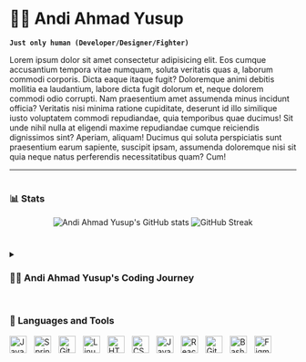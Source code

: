 # 🏄‍♂️ Andi Ahmad Yusup

**`Just only human (Developer/Designer/Fighter)`**

Lorem ipsum dolor sit amet consectetur adipisicing elit. Eos cumque accusantium tempora vitae numquam, soluta veritatis quas a, laborum commodi corporis. Dicta eaque itaque fugit? Doloremque animi debitis mollitia ea laudantium, labore dicta fugit dolorum et, neque dolorem commodi odio corrupti. Nam praesentium amet assumenda minus incidunt officia? Veritatis nisi minima ratione cupiditate, deserunt id illo similique iusto voluptatem commodi repudiandae, quia temporibus quae ducimus! Sit unde nihil nulla at eligendi maxime repudiandae cumque reiciendis dignissimos sint? Aperiam, aliquam! Ducimus qui soluta perspiciatis sunt praesentium earum sapiente, suscipit ipsam, assumenda doloremque nisi sit quia neque natus perferendis necessitatibus quam? Cum!

  
---
#

### 📊 Stats

<div align="center">

![Andi Ahmad Yusup's GitHub stats](https://github-readme-stats.vercel.app/api?username=andiahmadysx&show_icons=true&theme=tokyonight)   ![GitHub Streak](https://streak-stats.demolab.com/?user=andiahmadysx&theme=tokyonight&border_radius=4.5)

</div>


#


<details>
 <summary><h3>👨‍💻 Andi Ahmad Yusup's Coding Journey</h3></summary>
  Lorem ipsum dolor sit amet consectetur adipisicing elit. Eos cumque accusantium tempora vitae numquam, soluta veritatis quas a, laborum commodi corporis. Dicta eaque itaque fugit? Doloremque animi debitis mollitia ea laudantium, labore dicta fugit dolorum et, neque dolorem commodi odio corrupti. Nam praesentium amet assumenda minus incidunt officia? Veritatis nisi minima ratione cupiditate, deserunt id illo similique iusto voluptatem commodi repudiandae, quia temporibus quae ducimus! Sit unde nihil nulla at eligendi maxime repudiandae cumque reiciendis dignissimos sint? Aperiam, aliquam! Ducimus qui soluta perspiciatis sunt praesentium earum sapiente, suscipit ipsam, assumenda doloremque nisi sit quia neque natus perferendis necessitatibus quam? Cum!
</details>

#

### 🧰 Languages and Tools

<img align="left" alt="Java" width="30px" style="padding-right:10px;" src="https://cdn.jsdelivr.net/gh/devicons/devicon/icons/java/java-original.svg"/>
<img align="left" alt="Spring" width="30px" style="padding-right:10px;" src="https://cdn.jsdelivr.net/gh/devicons/devicon/icons/spring/spring-original.svg" />
<img align="left" alt="Git" width="30px" style="padding-right:10px;" src="https://cdn.jsdelivr.net/gh/devicons/devicon/icons/git/git-original.svg" />
<img align="left" alt="Linux" width="30px" style="padding-right:10px;" src="https://cdn.jsdelivr.net/gh/devicons/devicon/icons/linux/linux-original.svg" />
<img align="left" alt="HTML" width="30px" style="padding-right:10px;" src="https://cdn.jsdelivr.net/gh/devicons/devicon/icons/html5/html5-plain.svg" />
<img align="left" alt="CSS" width="30px" style="padding-right:10px;" src="https://cdn.jsdelivr.net/gh/devicons/devicon/icons/css3/css3-plain.svg" />
<img align="left" alt="JavaScript" width="30px" style="padding-right:10px;" src="https://cdn.jsdelivr.net/gh/devicons/devicon/icons/javascript/javascript-plain.svg" />
<img align="left" alt="React" width="30px" style="padding-right:10px;" src="https://cdn.jsdelivr.net/gh/devicons/devicon/icons/react/react-original.svg" />
<img align="left" alt="GitHub" width="30px" style="padding-right:10px;" src="https://cdn.jsdelivr.net/gh/devicons/devicon/icons/github/github-original.svg" />
<img align="left" alt="Bash" width="30px" style="padding-right:10px;" src="https://cdn.jsdelivr.net/gh/devicons/devicon/icons/bash/bash-original.svg" />
<img align="left" alt="Figma" width="30px" style="padding-right:10px;" src="https://www.vectorlogo.zone/logos/figma/figma-icon.svg" />
<br />

#

[website]: https://andiahmad.netlify.app

